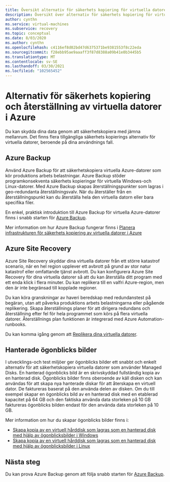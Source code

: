 ```yaml
---
title: Översikt alternativ för säkerhets kopiering för virtuella datorer
description: Översikt över alternativ för säkerhets kopiering för virtuella Azure-datorer.
author: cynthn
ms.service: virtual-machines
ms.subservice: recovery
ms.topic: conceptual
ms.date: 8/03/2020
ms.author: cynthn
ms.openlocfilehash: c4116ef8d02bd47d6375371be9381553f8c22eda
ms.sourcegitcommit: f28ebb95ae9aaaff3f87d8388a09b41e0b3445b5
ms.translationtype: MT
ms.contentlocale: sv-SE
ms.lasthandoff: 03/30/2021
ms.locfileid: "102565452"
---
```

# <a name="backup-and-restore-options-for-virtual-machines-in-azure"></a>Alternativ för säkerhets kopiering och återställning av virtuella datorer i Azure

Du kan skydda dina data genom att säkerhetskopiera med jämna mellanrum. Det finns flera tillgängliga säkerhets kopierings alternativ för virtuella datorer, beroende på dina användnings fall.

## <a name="azure-backup"></a>Azure Backup

Använd Azure Backup för att säkerhetskopiera virtuella Azure-datorer som kör produktions arbets belastningar. Azure Backup stöder programkonsekventa säkerhets kopieringar för virtuella Windows-och Linux-datorer. Med Azure Backup skapas återställningspunkter som lagras i geo-redundanta återställningsvalv. När du återställer från en återställningspunkt kan du återställa hela den virtuella datorn eller bara specifika filer. 

En enkel, praktisk introduktion till Azure Backup för virtuella Azure-datorer finns i snabb starten för [Azure Backup](../backup/quick-backup-vm-portal.md).

Mer information om hur Azure Backup fungerar finns i [Planera infrastrukturen för säkerhets kopiering av virtuella datorer i Azure](../backup/backup-azure-vms-introduction.md)


## <a name="azure-site-recovery"></a>Azure Site Recovery

Azure Site Recovery skyddar dina virtuella datorer från ett större katastrof scenario, när en hel region upplever ett avbrott på grund av stor natur katastrof eller omfattande tjänst avbrott. Du kan konfigurera Azure Site Recovery för dina virtuella datorer så att du kan återställa ditt program med ett enda klick i flera minuter. Du kan replikera till en valfri Azure-region, men den är inte begränsad till kopplade regioner. 

Du kan köra granskningar av haveri beredskap med redundanstest på begäran, utan att påverka produktions arbets belastningarna eller pågående replikering. Skapa återställnings planer för att dirigera redundans och återställning efter fel för hela programmet som körs på flera virtuella datorer. Återställnings plan funktionen är integrerad med Azure Automation-runbooks.

Du kan komma igång genom att [Replikera dina virtuella datorer](../site-recovery/azure-to-azure-quickstart.md). 

## <a name="managed-snapshots"></a>Hanterade ögonblicks bilder 

I utvecklings-och test miljöer ger ögonblicks bilder ett snabbt och enkelt alternativ för att säkerhetskopiera virtuella datorer som använder Managed Disks. En hanterad ögonblicks bild är en skrivskyddad fullständig kopia av en hanterad disk. Ögonblicks bilder finns oberoende av käll disken och kan användas för att skapa nya hanterade diskar för att återskapa en virtuell dator. De faktureras baserat på den använda delen av disken. Om du till exempel skapar en ögonblicks bild av en hanterad disk med en etablerad kapacitet på 64 GB och den faktiska använda data storleken på 10 GB faktureras ögonblicks bilden endast för den använda data storleken på 10 GB.  

Mer information om hur du skapar ögonblicks bilder finns i:

* [Skapa kopia av en virtuell hårddisk som lagras som en hanterad disk med hjälp av ögonblicksbilder i Windows](./windows/snapshot-copy-managed-disk.md)
* [Skapa kopia av en virtuell hårddisk som lagras som en hanterad disk med hjälp av ögonblicksbilder i Linux](./linux/snapshot-copy-managed-disk.md)



## <a name="next-steps"></a>Nästa steg
Du kan prova Azure Backup genom att följa snabb starten för [Azure Backup](../backup/quick-backup-vm-portal.md).